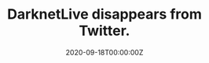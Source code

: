 ---
title: DarknetLive disappears from Twitter.
link_onion: http://vworp2mspe566cws.onion/to/nitter/8d0e35d8a9
link: https://nitter.net/onionltd/status/1306956839763013633
date: 2020-09-18T00:00:00Z
source: "@onionltd"
tags:
- darknetlive
image_header:
---